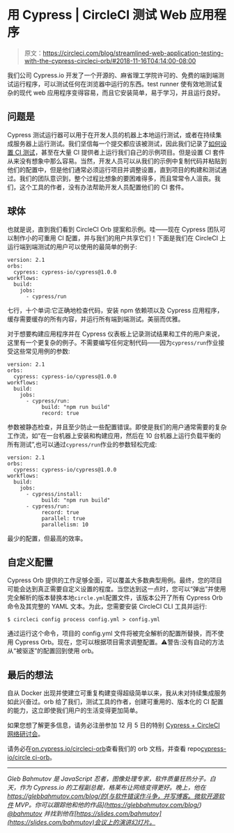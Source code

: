 # 用 Cypress | CircleCI 测试 Web 应用程序

> 原文：<https://circleci.com/blog/streamlined-web-application-testing-with-the-cypress-circleci-orb/#2018-11-16T04:14:00-08:00>

我们公司 Cypress.io 开发了一个开源的、麻省理工学院许可的、免费的端到端测试运行程序，可以测试任何在浏览器中运行的东西。test runner 使有效地测试复杂的现代 web 应用程序变得容易，而且它安装简单，易于学习，并且运行良好。

## 问题是

Cypress 测试运行器可以用于在开发人员的机器上本地运行测试，或者在持续集成服务器上运行测试。我们坚信每一个提交都应该被测试，因此我们记录了[如何设置 CI 测试](https://on.cypress.io/circleci-orb)，甚至在大量 CI 提供者上运行我们自己的示例项目。但是设置 CI 套件从来没有想象中那么容易。当然，开发人员可以从我们的示例中复制代码并粘贴到他们的配置中，但是他们通常必须运行项目并调整设置，直到项目的构建和测试通过。我们的团队意识到，整个过程比想象的要困难得多，而且常常令人沮丧。我们，这个工具的作者，没有办法帮助开发人员配置他们的 CI 套件。

## 球体

也就是说，直到我们看到 CircleCI Orb 提案和示例。哇——现在 Cypress 团队可以制作小的可重用 CI 配置，并与我们的用户共享它们！下面是我们在 CircleCI 上运行端到端测试的用户可以使用的最简单的例子:

```
version: 2.1
orbs:
  cypress: cypress-io/cypress@1.0.0
workflows:
  build:
    jobs:
      - cypress/run 
```

七行，十个单词:它正确地检查代码，安装 npm 依赖项以及 Cypress 应用程序，缓存需要缓存的所有内容，并运行所有端到端测试。美丽而优雅。

对于想要构建应用程序并在 Cypress 仪表板上记录测试结果和工件的用户来说，这里有一个更复杂的例子。不需要编写任何定制代码——因为`cypress/run`作业接受这些常见用例的参数:

```
version: 2.1
orbs:
  cypress: cypress-io/cypress@1.0.0
workflows:
  build:
    jobs:
      - cypress/run:
           build: "npm run build"
           record: true 
```

参数被静态检查，并且至少防止一些配置错误。即使是我们的用户通常需要的复杂工作流，如“在一台机器上安装和构建应用，然后在 10 台机器上运行负载平衡的所有测试”,也可以通过`cypress/run`作业的参数轻松完成:

```
version: 2.1
orbs:
  cypress: cypress-io/cypress@1.0.0
workflows:
  build:
    jobs:
      - cypress/install:
           build: "npm run build"
      - cypress/run:
           record: true
           parallel: true
           parallelism: 10 
```

最少的配置，但最高的效率。

## 自定义配置

Cypress Orb 提供的工作足够全面，可以覆盖大多数典型用例。最终，您的项目可能会达到真正需要自定义设置的程度。当您达到这一点时，您可以“弹出”并使用完全解析的版本替换本地`circle.yml`配置文件，该版本公开了所有 Cypress Orb 命令及其完整的 YAML 文本。为此，您需要安装 CircleCI CLI 工具并运行:

```
$ circleci config process config.yml > config.yml 
```

通过运行这个命令，项目的 config.yml 文件将被完全解析的配置所替换，而不使用 Cypress Orb。现在，您可以根据项目需求调整配置。⚠️警告:没有自动的方法从“被驱逐”的配置回到使用 orb。

## 最后的想法

自从 Docker 出现并使建立可重复构建变得超级简单以来，我从未对持续集成服务如此兴奋过。orb 给了我们，测试工具的作者，创建可重用的、版本化的 CI 配置的能力，这立即使我们用户的生活变得更加简单。

如果您想了解更多信息，请务必注册参加 12 月 5 日的特别 [Cypress + CircleCI 网络研讨会](https://www2.circleci.com/circleci-cypress-webinar.html?utm_campaign=Cypress%20CircleCI%20Webinar&utm_medium=blog%20post&utm_source=CircleCI&utm_content=text%20link)。

请务必在[on.cypress.io/circleci-orb](https://on.cypress.io/circleci-orb)查看我们的 orb 文档，并查看 repo[cypress-io/circle ci-orb](https://github.com/cypress-io/circleci-orb)。

* * *

*Gleb Bahmutov 是 JavaScript 忍者，图像处理专家，软件质量狂热分子。白天，作为 Cypress.io 的工程副总裁，格莱布让网络变得更好。晚上，他在 https://glebbahmutov.com/blog/的[与软件错误作斗争，并写博客。微软开源软件 MVP。你可以跟踪他和他的作品](https://glebbahmutov.com/blog/) [@bahmutov](https://twitter.com/bahmutov?ref_src=twsrc%5Egoogle%7Ctwcamp%5Eserp%7Ctwgr%5Eauthor) 并找到他在[https://slides.com/bahmutov](https://slides.com/bahmutov)会议上的演讲幻灯片。*
